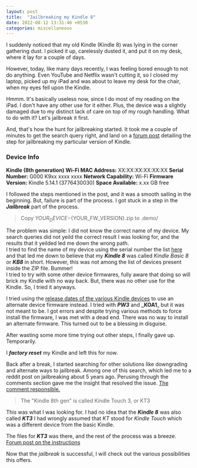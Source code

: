 ```yaml
---
layout: post
title:  "Jailbreaking my Kindle 8"
date: 2022-08-12 13:31:46 +0530
categories: miscellaneous
---
```


I suddenly noticed that my old Kindle (Kindle 8) was lying in the corner gathering dust. I picked it up, carelessly dusted it, and put it on my desk, where it lay for a couple of days.

However, today, like many days recently, I was feeling bored enough to not do anything. Even YouTube and Netflix wasn't cutting it, so I closed my laptop, picked up my iPad and was about to leave my desk for the chair, when my eyes fell upon the Kindle.

Hmmm. It's basically useless now, since I do most of my reading on the iPad. I don't have any other use for it either. Plus, the device was a slightly damaged due to my distinct lack of care on top of my rough handling. What to do with it? Let's jailbreak it first.

And, that's how the hunt for jailbreaking started. It took me a couple of minutes to get the search query right, and land on a [forum post](https://www.mobileread.com/forums/showthread.php?t=346037) detailing the step for jailbreaking my particular version of Kindle.

### Device Info
**Kindle (8th generation)**
**Wi-Fi MAC Address:** XX:XX:XX:XX:XX:XX
**Serial Number:** G000 K9xx xxxx xxxx
**Network Capability:** Wi-Fi
**Firmware Version:** Kindle 5.14.1 (3776430030)
**Space Available:** x.xx GB free

I followed the steps mentioned in the post, and it was a smooth sailing in the beginning. But, failure is part of the process. I got stuck in a step in the **_Jailbreak_** part of the process. <br>
> Copy ${YOUR_DEVICE}-${YOUR_FW_VERSION}.zip to .demo/

The problem was simple: I did not know the correct name of my device. My search queries did not yeild the correct result I was looking for, and the results that it yeilded led me down the wrong path. <br>
I tried to find the name of my device using the serial number the list [here](https://www.howtogeek.com/733834/how-to-tell-what-kindle-model-you-have/#moka_anchor_how_to_tell_table) and that led me down to believe that my **_Kindle 8_** was called _Kindle Basic 8_ or **_KB8_** in short.
However, this was not among the list of devices present inside the ZIP file. Bummer! <br>
I tried to try with some other device firmwares, fully aware that doing so will brick my Kindle with no way back. But, there was no other use for the Kindle. So, I tried it anyways.

I tried using the [release dates of the various Kindle devices](https://en.wikipedia.org/wiki/Amazon_Kindle) to use an alternate device firmware instead. I tried with **_PW3_** and **_KOA1**_ but it was not meant to be. I got errors and despite trying various methods to force install the firmware, I was met with a dead end. There was no way to install an alternate firmware. This turned out to be a blessing in disguise.

After wasting some more time trying out other steps, I finally gave up. Temporarily.

I **_factory reset_** my Kindle and left this for now.

Back after a break, I started searching for other solutions like downgrading and alternate ways to jailbreak. Among one of this search, which led me to a reddit post on jailbreaking about 5 years ago. Perusing through the comments section gave me the insight that resolved the issue. [The comment responsible.](https://www.reddit.com/r/kindle/comments/752ece/comment/do3gsi5/?utm_source=share&utm_medium=web2x&context=3)

> The "Kindle 8th gen" is called Kindle Touch 3, or KT3

This was what I was looking for. I had no idea that the **_Kindle 8_** was also called **_KT3_** I had wrongly assumed that _KT_ stood for _Kindle Touch_ which was a different device from the basic Kindle.

The files for **_KT3_** was there, and the rest of the process was a breeze. <br>
[Forum post on the instructions](https://www.mobileread.com/forums/showthread.php?t=346037)

Now that the _jailbreak_ is successful, I will check out the various possibilities this offers.

